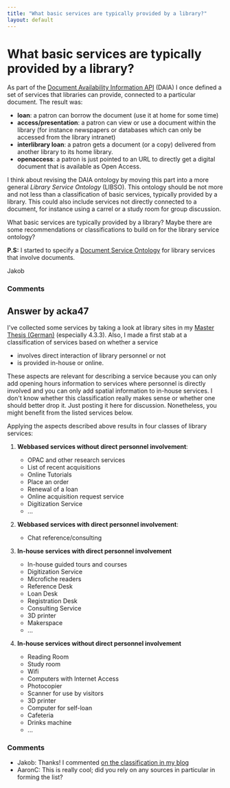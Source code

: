 ```yaml
---
title: "What basic services are typically provided by a library?"
layout: default
---
```

What basic services are typically provided by a library?
=====================
As part of the [Document Availability Information
API](http://purl.org/NET/DAIA) (DAIA) I once defined a set of services
that libraries can provide, connected to a particular document. The
result was:

-   **loan**: a patron can borrow the document (use it at home for some
    time)
-   **access/presentation**: a patron can view or use a document within
    the library (for instance newspapers or databases which can only be
    accessed from the library intranet)
-   **interlibrary loan**: a patron gets a document (or a copy)
    delivered from another library to its home library.
-   **openaccess**: a patron is just pointed to an URL to directly get a
    digital document that is available as Open Access.

I think about revising the DAIA ontology by moving this part into a more
general *Library Service Ontology* (LIBSO). This ontology should be not
more and not less than a classification of basic services, typically
provided by a library. This could also include services not directly
connected to a document, for instance using a carrel or a study room for
group discussion.

What basic services are typically provided by a library? Maybe there are
some recommendations or classifications to build on for the library
service ontology?

**P.S:** I started to specify a [Document Service
Ontology](http://gbv.github.com/dso/dso.html) for library services that
involve documents.

Jakob

### Comments ###


Answer by acka47
----------------
I've collected some services by taking a look at library sites in my
[Master Thesis (German)](http://hdl.handle.net/10760/16175) (especially
4.3.3). Also, I made a first stab at a classification of services based
on whether a service

-   involves direct interaction of library personnel or not
-   is provided in-house or online.

These aspects are relevant for describing a service because you can only
add opening hours information to services where personnel is directly
involved and you can only add spatial information to in-house services.
I don't know whether this classification really makes sense or whether
one should better drop it. Just posting it here for discussion.
Nonetheless, you might benefit from the listed services below.

Applying the aspects described above results in four classes of library
services:

1.  **Webbased services without direct personnel involvement**:

    -   OPAC and other research services
    -   List of recent acquisitions
    -   Online Tutorials
    -   Place an order
    -   Renewal of a loan
    -   Online acquisition request service
    -   Digitization Service
    -   ...

2.  **Webbased services with direct personnel involvement**:

    -   Chat reference/consulting

3.  **In-house services with direct personnel involvement**

    -   In-house guided tours and courses
    -   Digitization Service
    -   Microfiche readers
    -   Reference Desk
    -   Loan Desk
    -   Registration Desk
    -   Consulting Service
    -   3D printer
    -   Makerspace
    -   ...

4.  **In-house services without direct personnel involvement**

    -   Reading Room
    -   Study room
    -   Wifi
    -   Computers with Internet Access
    -   Photocopier
    -   Scanner for use by visitors
    -   3D printer
    -   Computer for self-loan
    -   Cafeteria
    -   Drinks machine
    -   ...



### Comments ###
* Jakob: Thanks! I commented [on the classification in my
blog](http://jakoblog.de/2013/03/13/uberlegungen-zur-modellierung-von-bibliotheksdienstleistungen/)
* AaronC: This is really cool; did you rely on any sources in particular in
forming the list?

